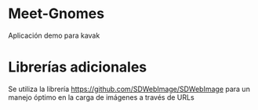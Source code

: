 # Meet-Gnomes
 Aplicación demo para kavak

# Librerías adicionales
 Se utiliza la librería https://github.com/SDWebImage/SDWebImage para un manejo óptimo en la carga de imágenes a través de URLs
